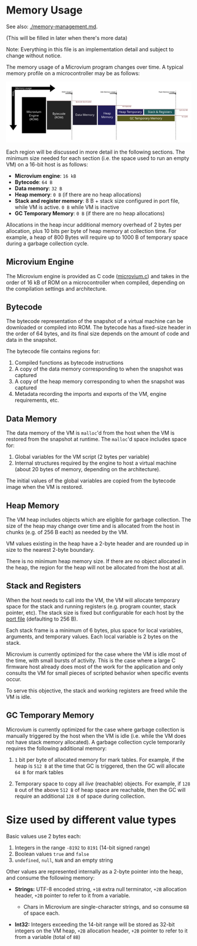 # Memory Usage

See also: [./memory-management.md](./memory-management.md).

(This will be filled in later when there's more data)

Note: Everything in this file is an implementation detail and subject to change without notice.

The memory usage of a Microvium program changes over time. A typical memory profile on a microcontroller may be as follows:

![Memory profile](../images/memory-usage.svg)

Each region will be discussed in more detail in the following sections. The minimum size needed for each section (i.e. the space used to run an empty VM) on a 16-bit host is as follows:

  - **Microvium engine**: `16 kB`
  - **Bytecode**: `64 B`
  - **Data memory**: `32 B`
  - **Heap memory**: `0 B` (if there are no heap allocations)
  - **Stack and register memory**: 8 B + stack size configured in port file, while VM is active. `0 B` while VM is inactive
  - **GC Temporary Memory**: `0 B` (if there are no heap allocations)

Allocations in the heap incur additional memory overhead of 2 bytes per allocation, plus 10 bits per byte of heap memory at collection time. For example, a heap of 800 Bytes will require up to 1000 B of temporary space during a garbage collection cycle.

## Microvium Engine

The Microvium engine is provided as C code ([microvium.c](https://github.com/coder-mike/microvium/blob/master/native-vm/microvium.c)) and takes in the order of 16 kB of ROM on a microcontroller when compiled, depending on the compilation settings and architecture.

## Bytecode

The bytecode representation of the snapshot of a virtual machine can be downloaded or compiled into ROM. The bytecode has a fixed-size header in the order of 64 bytes, and its final size depends on the amount of code and data in the snapshot.

The bytecode file contains regions for:

  1. Compiled functions as bytecode instructions
  2. A copy of the data memory corresponding to when the snapshot was captured
  3. A copy of the heap memory corresponding to when the snapshot was captured
  4. Metadata recording the imports and exports of the VM, engine requirements, etc.

## Data Memory

The data memory of the VM is `malloc`'d from the host when the VM is restored from the snapshot at runtime. The `malloc`'d space includes space for:

  1. Global variables for the VM script (2 bytes per variable)
  2. Internal structures required by the engine to host a virtual machine (about 20 bytes of memory, depending on the architecture).

The initial values of the global variables are copied from the bytecode image when the VM is restored.

## Heap Memory

The VM heap includes objects which are eligible for garbage collection. The size of the heap may change over time and is allocated from the host in chunks (e.g. of 256 B each) as needed by the VM.

VM values existing in the heap have a 2-byte header and are rounded up in size to the nearest 2-byte boundary.

There is no minimum heap memory size. If there are no object allocated in the heap, the region for the heap will not be allocated from the host at all.

## Stack and Registers

When the host needs to call into the VM, the VM will allocate temporary space for the stack and running registers (e.g. program counter, stack pointer, etc). The stack size is fixed but configurable for each host by the [port file](https://github.com/coder-mike/microvium/blob/master/native-vm/microvium_port_example.h) (defaulting to 256 B).

Each stack frame is a minimum of 6 bytes, plus space for local variables, arguments, and temporary values. Each local variable is 2 bytes on the stack.

Microvium is currently optimized for the case where the VM is idle most of the time, with small bursts of activity. This is the case where a large C firmware host already does most of the work for the application and only consults the VM for small pieces of scripted behavior when specific events occur.

To serve this objective, the stack and working registers are freed while the VM is idle.

## GC Temporary Memory

Microvium is currently optimized for the case where garbage collection is manually triggered by the host when the VM is idle (i.e. while the VM does not have stack memory allocated). A garbage collection cycle temporarily requires the following additional memory:

  1. `1` bit per byte of allocated memory for mark tables. For example, if the heap is `512 B` at the time that GC is triggered, then the GC will allocate `64 B` for mark tables

  2. Temporary space to copy all _live_ (reachable) objects. For example, if `128 B` out of the above `512 B` of heap space are reachable, then the GC will require an additional `128 B` of space during collection.


# Size used by different value types

Basic values use 2 bytes each:

  1. Integers in the range `-8192` to `8191` (14-bit signed range)
  2. Boolean values `true` and `false`
  3. `undefined`, `null`, `NaN` and an empty string

Other values are represented internally as a 2-byte pointer into the heap, and consume the following memory:

  - **Strings:** UTF-8 encoded string, `+1B` extra null terminator, `+2B` allocation header, `+2B` pointer to refer to it from a variable.

    - Chars in Microvium are single-character strings, and so consume `6B` of space each.

  - **Int32:** Integers exceeding the 14-bit range will be stored as 32-bit integers on the VM heap, `+2B` allocation header, `+2B` pointer to refer to it from a variable (total of `8B`)







